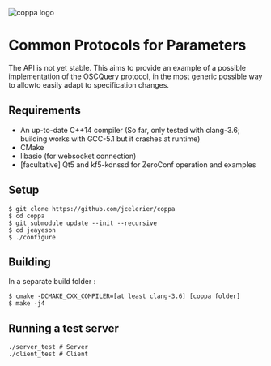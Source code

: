 ![coppa 
logo](https://github.com/jcelerier/coppa/blob/master/logo_new.jpg) 

# Common Protocols for Parameters

The API is not yet stable. This aims to provide an example of a possible implementation of the OSCQuery protocol, in the most generic possible way to allowto easily adapt to specification changes.

## Requirements

* An up-to-date C++14 compiler (So far, only tested with clang-3.6; building 
works with GCC-5.1 but it crashes at runtime)
* CMake
* libasio (for websocket connection)
* [facultative] Qt5 and kf5-kdnssd for ZeroConf operation and examples

## Setup

    $ git clone https://github.com/jcelerier/coppa
    $ cd coppa
    $ git submodule update --init --recursive
    $ cd jeayeson
    $ ./configure

## Building

In a separate build folder : 

    $ cmake -DCMAKE_CXX_COMPILER=[at least clang-3.6] [coppa folder]
    $ make -j4

## Running a test server

    ./server_test # Server
    ./client_test # Client
